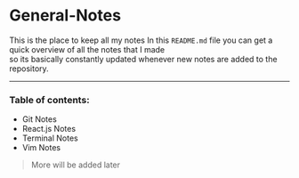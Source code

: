# General-Notes
This is the place to keep all my notes
In this ```README.md``` file you can get a quick overview of all the notes that I made<br> so its basically constantly updated whenever new notes are added to the repository.

---

### Table of contents:

-  Git Notes
-  React.js Notes
-  Terminal Notes
-  Vim Notes 
  
> More will be added later


